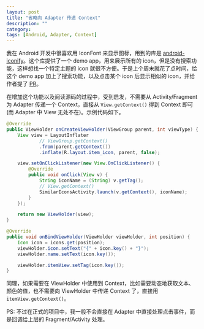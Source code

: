 ```yaml
---
layout: post
title: "省略向 Adapter 传递 Context"
description: ""
category: 
tags: [Android, Adapter, Context]
---
```


我在 Android 开发中很喜欢用 IconFont 来显示图标，用到的库是 [android-iconify](https://github.com/JoanZapata/android-iconify)。这个库提供了一个 demo app，用来展示所有的 icon，但是没有搜索功能，这样想找一个特定主题的 icon 就很不方便。于是上个周末就花了点时间，给这个 demo app 加上了搜索功能，以及点击某个 icon 后显示相似的 icon，并给作者提了 [PR](https://github.com/JoanZapata/android-iconify/pull/166)。

在增加这个功能以及阅读源码的过程中，受到启发，不需要从 Activity/Fragment 为 Adapter 传递一个 Context，直接从 `View.getContext()` 得到 Context 即可(而 Adapter 中 View 无处不在)。示例代码如下。

```java
@Override
public ViewHolder onCreateViewHolder(ViewGroup parent, int viewType) {
    View view = LayoutInflater
            // ViewGroup.getContext()
            .from(parent.getContext())                               
            .inflate(R.layout.item_icon, parent, false);

    view.setOnClickListener(new View.OnClickListener() {
        @Override
        public void onClick(View v) {
            String iconName = (String) v.getTag();
            // View.getContext()
            SimilarIconsActivity.launch(v.getContext(), iconName);   
        }
    });

    return new ViewHolder(view);
}

@Override
public void onBindViewHolder(ViewHolder viewHolder, int position) {
    Icon icon = icons.get(position);
    viewHolder.icon.setText("{" + icon.key() + "}");
    viewHolder.name.setText(icon.key());

    viewHolder.itemView.setTag(icon.key());
}
```

同理，如果需要在 ViewHolder 中使用到 Context，比如需要动态地获取文本、颜色的值，也不需要向 ViewHolder 中传递 Context 了，直接用 `itemView.getContext()`。

PS: 不过在正式的项目中，我一般不会直接在 Adapter 中直接处理点击事件，而是回调给上层的 Fragment/Activity 处理。
